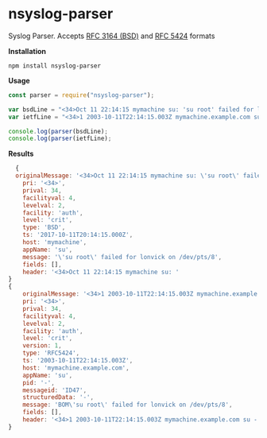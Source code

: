 # nsyslog-parser
Syslog Parser. Accepts [RFC 3164 (BSD)](https://tools.ietf.org/search/rfc3164) and [RFC 5424](https://tools.ietf.org/html/rfc5424) formats

**Installation**

    npm install nsyslog-parser

**Usage**
```javascript
const parser = require("nsyslog-parser");

var bsdLine = "<34>Oct 11 22:14:15 mymachine su: 'su root' failed for lonvick on /dev/pts/8";
var ietfLine = "<34>1 2003-10-11T22:14:15.003Z mymachine.example.com su - ID47 - BOM'su root' failed for lonvick on /dev/pts/8";

console.log(parser(bsdLine);
console.log(parser(ietfLine);
```

**Results**
```javascript
  {
  originalMessage: '<34>Oct 11 22:14:15 mymachine su: \'su root\' failed for lonvick on /dev/pts/8',
	pri: '<34>',
	prival: 34,
	facilityval: 4,
	levelval: 2,
	facility: 'auth',
	level: 'crit',
	type: 'BSD',
	ts: '2017-10-11T20:14:15.000Z',
	host: 'mymachine',
	appName: 'su',
	message: '\'su root\' failed for lonvick on /dev/pts/8',
	fields: [],
	header: '<34>Oct 11 22:14:15 mymachine su: '
}
{
	originalMessage: '<34>1 2003-10-11T22:14:15.003Z mymachine.example.com su - ID47 - BOM\'su root\' failed for lonvick on /dev/pts/8',
	pri: '<34>',
	prival: 34,
	facilityval: 4,
	levelval: 2,
	facility: 'auth',
	level: 'crit',
	version: 1,
	type: 'RFC5424',
	ts: '2003-10-11T22:14:15.003Z',
	host: 'mymachine.example.com',
	appName: 'su',
	pid: '-',
	messageid: 'ID47',
	structuredData: '-',
	message: 'BOM\'su root\' failed for lonvick on /dev/pts/8',
	fields: [],
	header: '<34>1 2003-10-11T22:14:15.003Z mymachine.example.com su - ID47 - '
}
```

